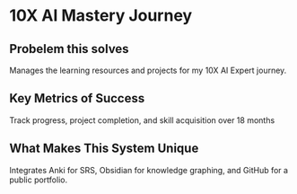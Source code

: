 # 10X AI Mastery Journey

## Probelem this solves

Manages the learning resources and projects for my 10X AI Expert journey.

## Key Metrics of Success

Track progress, project completion, and skill acquisition over 18 months

## What Makes This System Unique

Integrates Anki for SRS, Obsidian for knowledge graphing, and GitHub for a public portfolio.